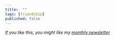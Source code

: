 ```yaml
---
title:  ""  
tags: [friendship]
published: false
---
```



*If you like this, you might like my [monthly newsletter](https://avoidboringpeople.substack.com/ "ABP")*
